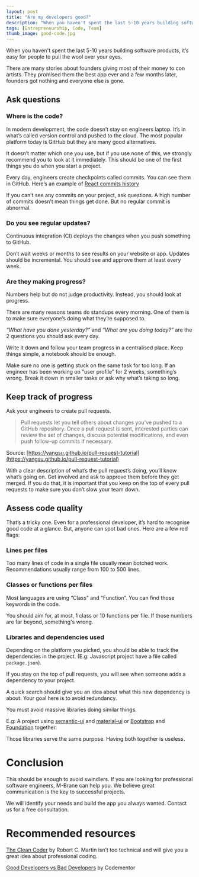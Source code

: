```yaml
---
layout: post
title: "Are my developers good?"
description: "When you haven't spent the last 5-10 years building software products, it’s easy for people to pull the wool over your eyes. This post covers what you need to know."
tags: [Entrepreneurship, Code, Team]
thumb_image: good-code.jpg
---
```


When you haven't spent the last 5-10 years building software products, it’s easy for people to pull the wool over your eyes.

There are many stories about founders giving most of their money to con artists. They promised them the best app ever and a few months later, founders got nothing and everyone else is gone.

## Ask questions

### Where is the code?

In modern development, the code doesn’t stay on engineers laptop. It’s in what’s called version control and pushed to the cloud. The most popular platform today is GitHub but they are many good alternatives.

It doesn’t matter which one you use, but if you use none of this, we strongly recommend you to look at it immediately. This should be one of the first things you do when you start a project.

Every day, engineers create checkpoints called commits. You can see them in GitHub. Here’s an example of [React commits history](https://github.com/facebook/react/commits/master)

If you can’t see any commits on your project, ask questions. A high number of commits doesn’t mean things get done. But no regular commit is abnormal.

### Do you see regular updates?

Continuous integration (CI) deploys the changes when you push something to GitHub.

Don’t wait weeks or months to see results on your website or app. Updates should be incremental. You should see and approve them at least every week.

### Are they making progress?

Numbers help but do not judge productivity. Instead, you should look at progress.

There are many reasons teams do standups every morning. One of them is to make sure everyone’s doing what they’re supposed to.

_“What have you done yesterday?”_ and _“What are you doing today?”_ are the 2 questions you should ask every day.

Write it down and follow your team progress in a centralised place. Keep things simple, a notebook should be enough.

Make sure no one is getting stuck on the same task for too long. If an engineer has been working on “user profile” for 2 weeks, something’s wrong. Break it down in smaller tasks or ask why what’s taking so long.

## Keep track of progress

Ask your engineers to create pull requests.

> Pull requests let you tell others about changes you’ve pushed to a GitHub repository. Once a pull request is sent, interested parties can review the set of changes, discuss potential modifications, and even push follow-up commits if necessary.

Source: [https://yangsu.github.io/pull-request-tutorial](https://yangsu.github.io/pull-request-tutorial)

With a clear description of what’s the pull request’s doing, you’ll know what’s going on. Get involved and ask to approve them before they get merged. If you do that, it is important that you keep on the top of every pull requests to make sure you don’t slow your team down.

## Assess code quality

That’s a tricky one. Even for a professional developer, it’s hard to recognise good code at a glance. But, anyone can spot bad ones. Here are a few red flags:

### Lines per files

Too many lines of code in a single file usually mean botched work. Recommendations usually range from 100 to 500 lines.

### Classes or functions per files

Most languages are using “Class” and “Function”. You can find those keywords in the code.

You should aim for, at most, 1 class or 10 functions per file. If those numbers are far beyond, something's wrong.

### Libraries and dependencies used

Depending on the platform you picked, you should be able to track the dependencies in the project. (E.g: Javascript project have a file called `package.json`).

If you stay on the top of pull requests, you will see when someone adds a dependency to your project.

A quick search should give you an idea about what this new dependency is about. Your goal here is to avoid redundancy.

You must avoid massive libraries doing similar things.

E.g: A project using [semantic-ui](https://semantic-ui.com) and [material-ui](https://material-ui.com) or [Bootstrap](https://getbootstrap.com) and [Foundation](https://foundation.zurb.com) together.

Those libraries serve the same purpose. Having both together is useless.

# Conclusion

This should be enough to avoid swindlers. If you are looking for professional software engineers, M-Brane can help you. We believe great communication is the key to successful projects.

We will identify your needs and build the app you always wanted.
Contact us for a free consultation.

# Recommended resources

[The Clean Coder](https://www.goodreads.com/book/show/10284614-the-clean-coder) by Robert C. Martin isn’t too technical and will give you a great idea about professional coding.

[Good Developers vs Bad Developers](https://medium.com/@CodementorIO/good-developers-vs-bad-developers-fe9d2d6b582b) by Codementor
